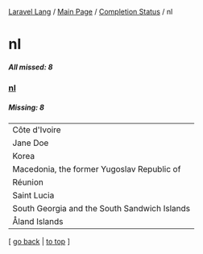 [Laravel Lang](https://github.com/Laravel-Lang/lang) / [Main Page](../index.md) / [Completion Status](../status.md) / nl

# nl

##### All missed: 8


### [nl](https://github.com/Laravel-Lang/lang/blob/master/locales/nl/nl.json)

##### Missing: 8

<table >
<tr><td align="left" >
Côte d'Ivoire
</td>
</tr>
<tr><td align="left" >
Jane Doe
</td>
</tr>
<tr><td align="left" >
Korea
</td>
</tr>
<tr><td align="left" >
Macedonia, the former Yugoslav Republic of
</td>
</tr>
<tr><td align="left" >
Réunion
</td>
</tr>
<tr><td align="left" >
Saint Lucia
</td>
</tr>
<tr><td align="left" >
South Georgia and the South Sandwich Islands
</td>
</tr>
<tr><td align="left" >
Åland Islands
</td>
</tr>

</table>


[ [go back](../status.md) | [to top](#) ]

